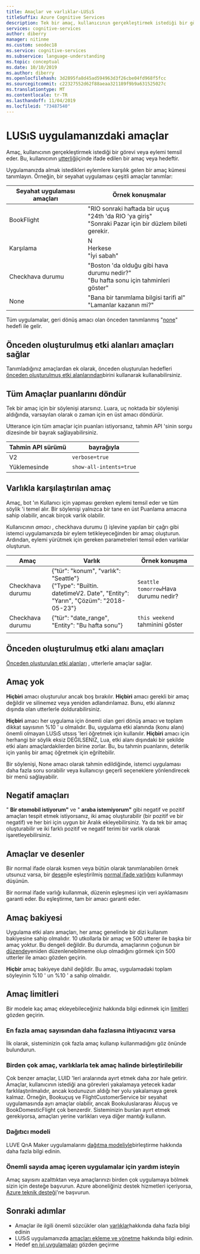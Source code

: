 ```yaml
---
title: Amaçlar ve varlıklar-LUSıS
titleSuffix: Azure Cognitive Services
description: Tek bir amaç, kullanıcının gerçekleştirmek istediği bir görevi veya eylemi temsil eder. Bu, kullanıcının utterliği içinde ifade edilen bir amaç veya hedeftir. Uygulamanızda almak istedikleri eylemlere karşılık gelen bir amaç kümesi tanımlayın.
services: cognitive-services
author: diberry
manager: nitinme
ms.custom: seodec18
ms.service: cognitive-services
ms.subservice: language-understanding
ms.topic: conceptual
ms.date: 10/10/2019
ms.author: diberry
ms.openlocfilehash: 3d2895fa8d45ad594963d3f26cbe04fd968f5fcc
ms.sourcegitcommit: c22327552d62f88aeaa321189f9b9a631525027c
ms.translationtype: MT
ms.contentlocale: tr-TR
ms.lasthandoff: 11/04/2019
ms.locfileid: "73487540"
---
```

# <a name="intents-in-your-luis-app"></a>LUSıS uygulamanızdaki amaçlar

Amaç, kullanıcının gerçekleştirmek istediği bir görevi veya eylemi temsil eder. Bu, kullanıcının [utterliği](luis-concept-utterance.md)içinde ifade edilen bir amaç veya hedeftir.

Uygulamanızda almak istedikleri eylemlere karşılık gelen bir amaç kümesi tanımlayın. Örneğin, bir seyahat uygulaması çeşitli amaçlar tanımlar:

Seyahat uygulaması amaçları   |   Örnek konuşmalar   | 
------|------|
 BookFlight     |   "RIO sonraki haftada bir uçuş <br/> "24th 'da RIO 'ya giriş" <br/> "Sonraki Pazar için bir düzlem bileti gerekir.    |
 Karşılama     |   N <br/>Herkese <br/>"İyi sabah"  |
 Checkhava durumu | "Boston 'da olduğu gibi hava durumu nedir?" <br/> "Bu hafta sonu için tahminleri göster" |
 None         | "Bana bir tanımlama bilgisi tarifi al"<br>"Lamanlar kazanın mi?" |

Tüm uygulamalar, geri dönüş amacı olan önceden tanımlanmış "[none](#none-intent)" hedefi ile gelir. 

## <a name="prebuilt-domains-provide-intents"></a>Önceden oluşturulmuş etki alanları amaçları sağlar
Tanımladığınız amaçlardan ek olarak, önceden oluşturulan hedefleri [önceden oluşturulmuş etki alanlarından](luis-how-to-use-prebuilt-domains.md)birini kullanarak kullanabilirsiniz. 

## <a name="return-all-intents-scores"></a>Tüm Amaçlar puanlarını döndür
Tek bir amaç için bir söylenişi atarsınız. Luara, uç noktada bir söylenişi aldığında, varsayılan olarak o zaman için en üst amacı döndürür. 

Utterance için tüm amaçlar için puanları istiyorsanız, tahmin API 'sinin sorgu dizesinde bir bayrak sağlayabilirsiniz. 

|Tahmin API sürümü|bayrağıyla|
|--|--|
|V2|`verbose=true`|
|Yüklemesinde|`show-all-intents=true`|

## <a name="intent-compared-to-entity"></a>Varlıkla karşılaştırılan amaç
Amaç, bot 'ın Kullanıcı için yapması gereken eylemi temsil eder ve tüm söylik 'i temel alır. Bir söylenişi yalnızca bir tane en üst Puanlama amacına sahip olabilir, ancak birçok varlık olabilir. 

<a name="how-do-intents-relate-to-entities"></a>

Kullanıcının _amacı_ , checkhava durumu () işlevine yapılan bir çağrı gibi istemci uygulamanızda bir eylem tetikleyeceğinden bir amaç oluşturun. Ardından, eylemi yürütmek için gereken parametreleri temsil eden varlıklar oluşturun. 

|Amaç   | Varlık | Örnek konuşma   | 
|------------------|------------------------------|------------------------------|
| Checkhava durumu | {"tür": "konum", "varlık": "Seattle"}<br>{"Type": "Builtin. datetimeV2. Date", "Entity": "Yarın", "Çözüm": "2018-05-23"} | `Seattle` `tomorrow`Hava durumu nedir? |
| Checkhava durumu | {"tür": "date_range", "Entity": "Bu hafta sonu"} | `this weekend` tahminini göster | 
||||

## <a name="prebuilt-domain-intents"></a>Önceden oluşturulmuş etki alanı amaçları

[Önceden oluşturulan etki alanları](luis-how-to-use-prebuilt-domains.md) , utterlerle amaçlar sağlar. 

## <a name="none-intent"></a>Amaç yok

**Hiçbiri** amacı oluşturulur ancak boş bırakılır. **Hiçbiri** amacı gerekli bir amaç değildir ve silinemez veya yeniden adlandırılamaz. Bunu, etki alanınız dışında olan utterlerle doldurabilirsiniz.

**Hiçbiri** amacı her uygulama için önemli olan geri dönüş amacı ve toplam dikkat sayısının %10 ' u olmalıdır. Bu, uygulama etki alanında (konu alanı) önemli olmayan LUSıS utssıs 'leri öğretmek için kullanılır. **Hiçbiri** amacı için herhangi bir söylik eksiz DEĞILSENIZ, Lua, etki alanı dışındaki bir şekilde etki alanı amaçlardakilerden birine zorlar. Bu, bu tahmin puanlarını, deterlik için yanlış bir amaç öğretmek için eğriltebilir. 

Bir söylenişi, None amacı olarak tahmin edildiğinde, istemci uygulaması daha fazla soru sorabilir veya kullanıcıyı geçerli seçeneklere yönlendirecek bir menü sağlayabilir. 

## <a name="negative-intentions"></a>Negatif amaçları 
" **Bir otomobil istiyorum"** ve " **araba istemiyorum"** gibi negatif ve pozitif amaçları tespit etmek istiyorsanız, iki amaç oluşturabilir (bir pozitif ve bir negatif) ve her biri için uygun bir Aralık ekleyebilirsiniz. Ya da tek bir amaç oluşturabilir ve iki farklı pozitif ve negatif terimi bir varlık olarak işaretleyebilirsiniz.  

## <a name="intents-and-patterns"></a>Amaçlar ve desenler

Bir normal ifade olarak kısmen veya bütün olarak tanımlanabilen örnek utsunuz varsa, bir [desen](luis-concept-patterns.md)ile eşleştirilmiş [normal ifade varlığını](luis-concept-entity-types.md#regular-expression-entity) kullanmayı düşünün. 

Bir normal ifade varlığı kullanmak, düzenin eşleşmesi için veri ayıklamasını garanti eder. Bu eşleştirme, tam bir amacı garanti eder. 

## <a name="intent-balance"></a>Amaç bakiyesi
Uygulama etki alanı amaçları, her amaç genelinde bir dizi kullanım bakiyesine sahip olmalıdır. 10 utkollarla bir amaç ve 500 utterer ile başka bir amaç yoktur. Bu dengeli değildir. Bu durumda, amaçlarının çoğunun bir [düzende](luis-concept-patterns.md)yeniden düzenlenebilmeme olup olmadığını görmek için 500 utterler ile amacı gözden geçirin. 

**Hiçbir** amaç bakiyeye dahil değildir. Bu amaç, uygulamadaki toplam söyleyinin %10 ' un %10 ' a sahip olmalıdır.

## <a name="intent-limits"></a>Amaç limitleri
Bir modele kaç amaç ekleyebileceğiniz hakkında bilgi edinmek için [limitleri](luis-boundaries.md#model-boundaries) gözden geçirin. 

### <a name="if-you-need-more-than-the-maximum-number-of-intents"></a>En fazla amaç sayısından daha fazlasına ihtiyacınız varsa 
İlk olarak, sisteminizin çok fazla amaç kullanıp kullanmadığını göz önünde bulundurun. 

### <a name="can-multiple-intents-be-combined-into-single-intent-with-entities"></a>Birden çok amaç, varlıklarla tek amaç halinde birleştirilebilir 
Çok benzer amaçlar, LUID 'leri aralarında ayırt etmek daha zor hale getirir. Amaçlar, kullanıcının istediği ana görevleri yakalamaya yetecek kadar farklılaştırılmalıdır, ancak kodunuzun aldığı her yolu yakalamaya gerek kalmaz. Örneğin, Bookuçuş ve FlightCustomerService bir seyahat uygulamasında ayrı amaçlar olabilir, ancak Bookuluslararası Aluçuş ve BookDomesticFlight çok benzerdir. Sisteminizin bunları ayırt etmek gerekiyorsa, amaçları yerine varlıkları veya diğer mantığı kullanın. 

### <a name="dispatcher-model"></a>Dağıtıcı modeli
LUVE QnA Maker uygulamalarını [dağıtma modeliyle](luis-concept-enterprise.md#when-you-need-to-combine-several-luis-and-qna-maker-apps)birleştirme hakkında daha fazla bilgi edinin. 

### <a name="request-help-for-apps-with-significant-number-of-intents"></a>Önemli sayıda amaç içeren uygulamalar için yardım isteyin
Amaç sayısını azalttıktan veya amaçlarınızı birden çok uygulamaya bölmek sizin için desteğe başvurun. Azure aboneliğiniz destek hizmetleri içeriyorsa, [Azure teknik desteği](https://azure.microsoft.com/support/options/)'ne başvurun. 

## <a name="next-steps"></a>Sonraki adımlar

* Amaçlar ile ilgili önemli sözcükler olan [varlıklar](luis-concept-entity-types.md)hakkında daha fazla bilgi edinin
* LUSıS uygulamanızda [amaçları ekleme ve yönetme](luis-how-to-add-intents.md) hakkında bilgi edinin.
* Hedef [en iyi uygulamaları](luis-concept-best-practices.md) gözden geçirme
